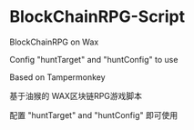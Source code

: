 # BlockChainRPG-Script
BlockChainRPG on Wax

Config "huntTarget" and "huntConfig" to use

Based on Tampermonkey

基于油猴的 WAX区块链RPG游戏脚本

配置 "huntTarget" and "huntConfig" 即可使用
